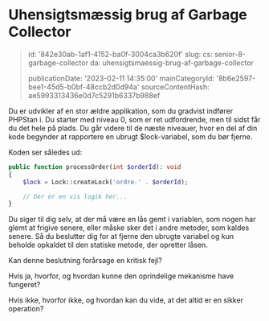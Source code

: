 Uhensigtsmæssig brug af Garbage Collector
=========================================

> id: '842e30ab-1af1-4152-ba0f-3004ca3b620f'
> slug:
> 	cs: senior-8-garbage-collector
> 	da: uhensigtsmaessig-brug-af-garbage-collector
> 
> publicationDate: '2023-02-11 14:35:00'
> mainCategoryId: '8b6e2597-bee1-45d5-b0bf-48ccb2d0d94a'
> sourceContentHash: ae5993313436e0d7c5291b6337b988ef

Du er udvikler af en stor ældre applikation, som du gradvist indfører PHPStan i. Du starter med niveau 0, som er ret udfordrende, men til sidst får du det hele på plads. Du går videre til de næste niveauer, hvor en del af din kode begynder at rapportere en ubrugt $lock-variabel, som du bør fjerne.

Koden ser således ud:

```php
public function processOrder(int $orderId): void
{
	$lock = Lock::createLock('ordre-' . $orderId);

	// Der er en vis logik her...
}
```

Du siger til dig selv, at der må være en lås gemt i variablen, som nogen har glemt at frigive senere, eller måske sker det i andre metoder, som kaldes senere. Så du beslutter dig for at fjerne den ubrugte variabel og kun beholde opkaldet til den statiske metode, der opretter låsen.

Kan denne beslutning forårsage en kritisk fejl?

Hvis ja, hvorfor, og hvordan kunne den oprindelige mekanisme have fungeret?

Hvis ikke, hvorfor ikke, og hvordan kan du vide, at det altid er en sikker operation?
